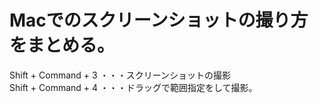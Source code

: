 # Macでのスクリーンショットの撮り方をまとめる。

Shift + Command + 3 ・・・スクリーンショットの撮影<br>
Shift + Command + 4 ・・・ドラッグで範囲指定をして撮影。